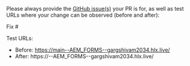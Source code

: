 Please always provide the [GitHub issue(s)](../issues) your PR is for, as well as test URLs where your change can be observed (before and after):

Fix #<gh-issue-id>

Test URLs:
- Before: https://main--AEM_FORMS--gargshivam2034.hlx.live/
- After: https://<branch>--AEM_FORMS--gargshivam2034.hlx.live/
